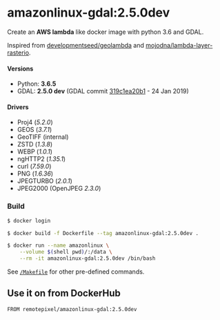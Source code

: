 # amazonlinux-gdal:2.5.0dev

Create an **AWS lambda** like docker image with python 3.6 and GDAL.

Inspired from [developmentseed/geolambda](https://github.com/developmentseed/geolambda) and [mojodna/lambda-layer-rasterio](https://github.com/mojodna/lambda-layer-rasterio).

#### Versions
- Python: **3.6.5**
- GDAL: **2.5.0 dev** (GDAL commit [319c1ea20b1](https://github.com/OSGeo/gdal/commit/319c1ea20b10d7501e95ad2dcbb4b6a25fa15fa7) - 24 Jan 2019)

#### Drivers
- Proj4 (*5.2.0*)
- GEOS (*3.7.1*)
- GeoTIFF (internal)
- ZSTD (*1.3.8*)
- WEBP (*1.0.1*)
- ngHTTP2 (*1.35.1*)
- curl (*7.59.0*)
- PNG (*1.6.36*)
- JPEGTURBO (*2.0.1*)
- JPEG2000 (OpenJPEG *2.3.0*)

### Build
```bash
$ docker login

$ docker build -f Dockerfile --tag amazonlinux-gdal:2.5.0dev .

$ docker run --name amazonlinux \
	--volume $(shell pwd)/:/data \
	--rm -it amazonlinux-gdal:2.5.0dev /bin/bash
```

See [`/Makefile`](/Makefile) for other pre-defined commands.

## Use it on from DockerHub
```
FROM remotepixel/amazonlinux-gdal:2.5.0dev
```
